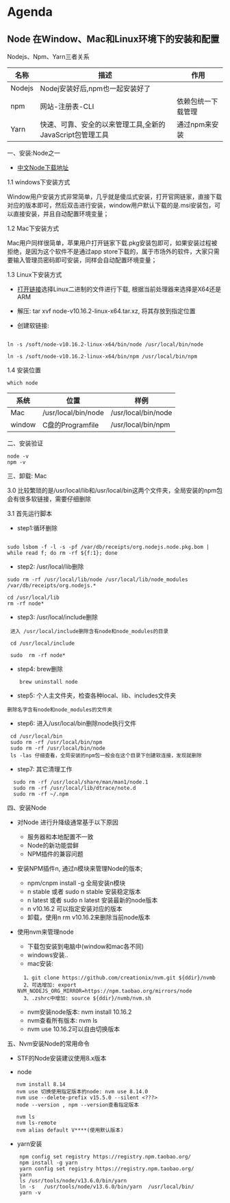 
# Agenda

## Node 在Window、Mac和Linux环境下的安装和配置

Nodejs、Npm、Yarn三者关系

|名称|描述|作用|
|--|--|--|
|Nodejs|Nodej安装好后,npm也一起安装好了||
|npm|网站-注册表-CLI|依赖包统一下载管理|
|Yarn|快速、可靠、安全的以来管理工具,全新的JavaScript包管理工具|通过npm来安装|


一、安装:Node之一

+ [中文Node下载地址](http://nodejs.cn/download/)

1.1 windows下安装方式

Window用户安装方式非常简单，几乎就是傻瓜式安装，打开官网链家，直接下载对应的版本即可，然后双击进行安装，window用户默认下载的是.msi安装包，可以直接安装，并且自动配置环境变量；

1.2 Mac下安装方式

Mac用户同样很简单，苹果用户打开链家下载.pkg安装包即可，如果安装过程被拒绝，是因为这个软件不是通过app store下载的，属于市场外的软件，大家只需要输入管理员密码即可安装，同样会自动配置环境变量；

1.3 Linux下安装方式

+ [打开链接](http://nodejs.cn/download/)选择Linux二进制的文件进行下载, 根据当前处理器来选择是X64还是ARM

+ 解压: tar xvf node-v10.16.2-linux-x64.tar.xz, 将其存放到指定位置

+ 创建软链接:

```软连

ln -s /soft/node-v10.16.2-linux-x64/bin/node /usr/local/bin/node

ln -s /soft/node-v10.16.2-linux-x64/bin/npm /usr/local/bin/npm

```

1.4 安装位置

```command
which node
```

|系统|位置|样例|
|--|--|--|
|Mac|/usr/local/bin/node|/usr/local/bin/node|
|window|C盘的Programfile|/usr/local/bin/npm|



二、安装验证

```setup verify
node -v
npm -v
```

三、卸载: Mac

3.0  比较繁琐的是/usr/local/lib和/usr/local/bin这两个文件夹，全局安装的npm包会有很多软链接，需要仔细删除

3.1  首先运行脚本

+ step1:循环删除

```unindstall-1

sudo lsbom -f -l -s -pf /var/db/receipts/org.nodejs.node.pkg.bom | while read f; do rm -rf ${f:1}; done
```

+ step2: /usr/local/lib删除

```rm-2
sudo rm -rf /usr/local/lib/node /usr/local/lib/node_modules /var/db/receipts/org.nodejs.*

cd /usr/local/lib
rm -rf node*
```

+ step3: /usr/local/include删除

```rm-3
 进入 /usr/local/include删除含有node和node_modules的目录

 cd /usr/local/include

 sudo  rm -rf node*
```

+ step4: brew删除

```brew安装的则
    brew uninstall node
```

+ step5: 个人主文件夹，检查各种local、lib、includes文件夹

```rm
删除名字含有node和node_modules的文件夹
```

+ step6: 进入/usr/local/bin删除node执行文件

``` /usr/local/bin删除node文件
 cd /usr/local/bin
 sudo rm -rf /usr/local/bin/npm
 sudo rm -rf /usr/local/bin/node
 ls -las 仔细查看，全局安装的npm包一般会在这个目录下创建软连接，发现就删除
```

+ step7: 其它清理工作

```others
  sudo rm -rf /usr/local/share/man/man1/node.1
  sudo rm -rf /usr/local/lib/dtrace/note.d
  sudo rm -rf ~/.npm
```

四、安装Node

+ 对Node 进行升降级通常基于以下原因
  + 服务器和本地配置不一致
  + Node的新功能尝鲜
  + NPM插件的兼容问题
  
+ 安装NPM插件n, 通过n模块来管理Node的版本;
  + npm/cnpm install -g 全局安装n模块
  + n stable 或者 sudo n stable 安装稳定版本
  + n latest 或者 sudo n latest 安装最新的node版本
  + n v10.16.2 可以指定安装对应的版本
  + 卸载，使用n rm v10.16.2来删除当前node版本

+ 使用nvm来管理node
  + 下载包安装到电脑中(window和mac各不同)
  + windows安装..
  + mac安装:

  ```mac_install
    1、git clone https://github.com/creationix/nvm.git ${ddir}/nvmb
    2、可选增加: export NVM_NODEJS_ORG_MIRROR=https://npm.taobao.org/mirrors/node
    3、.zshrc中增加: source ${ddir}/nvmb/nvm.sh
  ```

  + nvm安装node版本: nvm install 10.16.2
  + nvm查看所有版本: nvm ls
  + nvm use 10.16.2可以自由切换版本

五、Nvm安装Node的常用命令

+ STF的Node安装建议使用8.x版本

+ node

```node安装
   nvm install 8.14
   nvm use 切换使用指定版本的node: nvm use 8.14.0
   nvm use --delete-prefix v15.5.0 --silent <???>
   node --version , npm --version查看指定版本

   nvm ls
   nvm ls-remote
   nvm alias default V****(使用默认版本)

```

+ yarn安装

```yarn
    npm config set registry https://registry.npm.taobao.org/
    npm install -g yarn
    yarn config set registry https://registry.npm.taobao.org/
    yarn
    ls /usr/tools/node/v13.6.0/bin/yarn
    ln -s   /usr/tools/node/v13.6.0/bin/yarn  /usr/local/bin/
    yarn -v
```